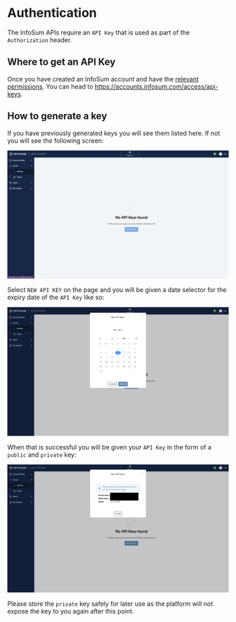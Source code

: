 # Authentication

The InfoSum APIs require an `API Key` that is used as part of the `Authorization` header.

## Where to get an API Key

Once you have created an InfoSum account and have the [relevant permissions](https://support.infosum.com/hc/en-us/articles/360019049798-Permissions-overview). You can head to https://accounts.infosum.com/access/api-keys.

## How to generate a key

If you have previously generated keys you will see them listed here. If not you will see the following screen:

![No API Keys Generated](/img/authentication/no-api-keys.png)

Select `NEW API KEY` on the page and you will be given a date selector for the expiry date of the `API Key` like so:

![Select an expiry date for the expiry key](/img/authentication/set-api-key-expiry.png)

When that is successful you will be given your `API Key` in the form of a `public` and `private` key:

![Granted public and private API Keys](/img/authentication/granted-public-private-api-keys.png)

Please store the `private` key safely for later use as the platform will not expose the key to you again after this point.